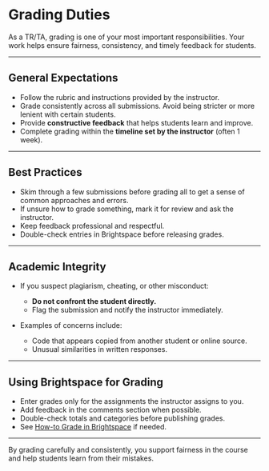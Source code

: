 # Grading Duties

As a TR/TA, grading is one of your most important responsibilities. Your work helps ensure fairness, consistency, and timely feedback for students.  

---
## General Expectations

- Follow the rubric and instructions provided by the instructor.  
- Grade consistently across all submissions. Avoid being stricter or more lenient with certain students.  
- Provide **constructive feedback** that helps students learn and improve.  
- Complete grading within the **timeline set by the instructor** (often 1 week).  

---
## Best Practices

- Skim through a few submissions before grading all to get a sense of common approaches and errors.  
- If unsure how to grade something, mark it for review and ask the instructor.  
- Keep feedback professional and respectful.  
- Double-check entries in Brightspace before releasing grades.  

---
## Academic Integrity

- If you suspect plagiarism, cheating, or other misconduct:  
    - **Do not confront the student directly.**  
    - Flag the submission and notify the instructor immediately.  

- Examples of concerns include:  
    - Code that appears copied from another student or online source.  
    - Unusual similarities in written responses.  

---
## Using Brightspace for Grading

- Enter grades only for the assignments the instructor assigns to you.  
- Add feedback in the comments section when possible.  
- Double-check totals and categories before publishing grades.
- See [How-to Grade in Brightspace](../5%20Resources/How-Tos/How-to%20Grade%20in%20Brightspace.md) if needed.

---
By grading carefully and consistently, you support fairness in the course and help students learn from their mistakes.
